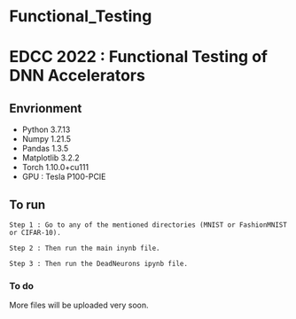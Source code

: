 # Functional_Testing
# EDCC 2022 : Functional Testing of DNN Accelerators

## Envrionment

* Python 3.7.13
* Numpy 1.21.5
* Pandas 1.3.5
* Matplotlib 3.2.2
* Torch 1.10.0+cu111
* GPU : Tesla P100-PCIE


## To run

```
Step 1 : Go to any of the mentioned directories (MNIST or FashionMNIST or CIFAR-10).
```

```
Step 2 : Then run the main inynb file.
```

```
Step 3 : Then run the DeadNeurons ipynb file.
```



### To do
More files will be uploaded very soon.
